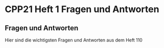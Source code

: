 # CPP21 Heft 1 Fragen und Antworten

## Fragen und Antworten 

Hier sind die wichtigsten Fragen und Antworten aus dem Heft 110 
